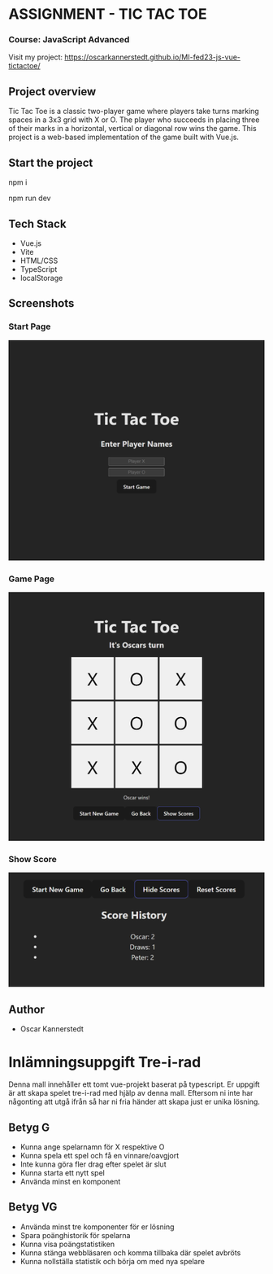 # ASSIGNMENT - TIC TAC TOE

### Course: JavaScript Advanced

Visit my project: https://oscarkannerstedt.github.io/MI-fed23-js-vue-tictactoe/

## Project overview

Tic Tac Toe is a classic two-player game where players take turns marking spaces in a 3x3 grid with X or O.
The player who succeeds in placing three of their marks in a horizontal, vertical or diagonal row wins the game. This project is a web-based implementation of the game built with Vue.js.

## Start the project

npm i

npm run dev

## Tech Stack

- Vue.js
- Vite
- HTML/CSS
- TypeScript
- localStorage

## Screenshots

### Start Page
![Start page](./screenshots/startPage.png)

### Game Page
![Start page](./screenshots/Game.png)

### Show Score
![Start page](./screenshots/Score.png)

## Author

- Oscar Kannerstedt


# Inlämningsuppgift Tre-i-rad

Denna mall innehåller ett tomt vue-projekt baserat på typescript. Er uppgift är att skapa spelet tre-i-rad med hjälp av denna mall. Eftersom ni inte har någonting att utgå ifrån så har ni fria händer att skapa just er unika lösning.

## Betyg G

- Kunna ange spelarnamn för X respektive O
- Kunna spela ett spel och få en vinnare/oavgjort
- Inte kunna göra fler drag efter spelet är slut
- Kunna starta ett nytt spel
- Använda minst en komponent

## Betyg VG

- Använda minst tre komponenter för er lösning
- Spara poänghistorik för spelarna
- Kunna visa poängstatistiken
- Kunna stänga webbläsaren och komma tillbaka där spelet avbröts
- Kunna nollställa statistik och börja om med nya spelare

